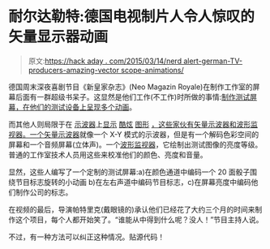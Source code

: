 # 耐尔达勒特:德国电视制片人令人惊叹的矢量显示器动画

> 原文:[https://hack aday . com/2015/03/14/nerd alert-german-TV-producers-amazing-vector scope-animations/](https://hackaday.com/2015/03/14/nerdalert-german-tv-producers-amazing-vectorscope-animations/)

德国周末深夜喜剧节目《新皇家杂志》(Neo Magazin Royale)在制作工作室的屏幕后面有一群超级书呆子。这显然是他们工作(不工作)时所做的事情:[制作测试屏幕，在他们的测试设备上呈现多个动画](https://vimeo.com/121883221)。

而其他人则局限于在 [示波器](http://hackaday.com/2012/04/03/rabiscoscopio-oscilloscope-drawing-made-easy/)上[显示](http://hackaday.com/2012/05/03/watch-a-shop-tour-through-the-screen-of-an-oscilloscope/) [酷炫](http://hackaday.com/2014/12/29/ultimate-oscilloscope-hack-quake-in-realtime/) [图形](http://hackaday.com/2014/04/26/playing-tetris-on-an-oscilloscope/) [，这些家伙有矢量示波器和波形监视器。一个](http://hackaday.io/project/3239-chipkit-oscilloscope-plotter)[矢量示波器](http://en.wikipedia.org/wiki/Vectorscope)就像一个 X-Y 模式的示波器，但是有一个解码色彩空间的屏幕和一个音频屏幕(立体声)。一个[波形监视器](//en.wikipedia.org/wiki/Waveform_monitor)，它绘制出测试图像的亮度等级。普通的工作室技术人员用这些来校准他们的颜色、亮度和音量。

显然，这些人编写了一个定制的测试屏幕:a)在颜色通道中编码一个 20 面骰子围绕节目标志旋转的小动画 b)在左右声道中编码节目标志，c)在屏幕亮度中编码他们制作公司的标志。

在视频的最后，导演帕特里克(戴眼镜的)承认他们已经花了大约三个月的时间来制作这个项目，每个人都开始笑了。“谁能从中得到什么呢？没人！”节目主持人说。

不过，有一种方法可以纠正这种情况。贴源代码！